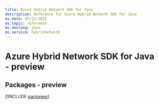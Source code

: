 ```yaml
---
title: Azure Hybrid Network SDK for Java
description: Reference for Azure Hybrid Network SDK for Java
ms.date: 07/22/2025
ms.topic: reference
ms.devlang: java
ms.service: hybridnetwork
---
```

# Azure Hybrid Network SDK for Java - preview
## Packages - preview
[!INCLUDE [packages](hybrid-network-index.md)]